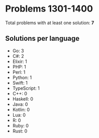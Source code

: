 # Problems 1301-1400

Total problems with at least one solution: **7**

## Solutions per language

- Go: 3
- C#: 2
- Elixir: 1
- PHP: 1
- Perl: 1
- Python: 1
- Swift: 1
- TypeScript: 1
- C++: 0
- Haskell: 0
- Java: 0
- Kotlin: 0
- Lua: 0
- R: 0
- Ruby: 0
- Rust: 0
